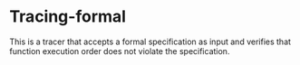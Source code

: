 # Tracing-formal
This is a tracer that accepts a formal specification as input and verifies that function execution order does not violate the specification.
